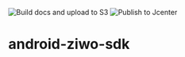 ![Build docs and upload to S3](https://github.com/ASWATFZLLC/android-ziwo-sdk/workflows/Build%20docs%20and%20upload%20to%20S3/badge.svg)
![Publish to Jcenter](https://github.com/ASWATFZLLC/android-ziwo-sdk/workflows/Publish%20to%20Jcenter/badge.svg)
# android-ziwo-sdk
